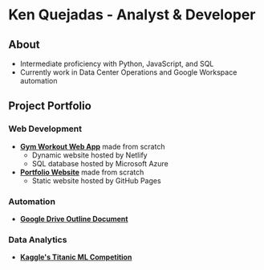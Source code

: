 # Ken Quejadas - Analyst & Developer

## About
* Intermediate proficiency with Python, JavaScript, and SQL
* Currently work in Data Center Operations and Google Workspace automation

## Project Portfolio
### Web Development
* [**Gym Workout Web App**](https://github.com/kenquejadas/Gym-Workout-Relational-Database) made from scratch
  * Dynamic website hosted by Netlify
  * SQL database hosted by Microsoft Azure
* [**Portfolio Website**](https://github.com/kenquejadas/kenquejadas.github.io) made from scratch
  * Static website hosted by GitHub Pages 
### Automation
* [**Google Drive Outline Document**](https://github.com/kenquejadas/Automated-Google-Drive-Outline-Document)
### Data Analytics
* [**Kaggle's Titanic ML Competition**](https://github.com/kenquejadas/Kaggle-Titanic-competition/)

<!--
**kenquejadas/kenquejadas** is a ✨ _special_ ✨ repository because its `README.md` (this file) appears on your GitHub profile.

Here are some ideas to get you started:

- 🔭 I’m currently working on ...
- 🌱 I’m currently learning ...
- 👯 I’m looking to collaborate on ...
- 🤔 I’m looking for help with ...
- 💬 Ask me about ...
- 📫 How to reach me: ...
- 😄 Pronouns: ...
- ⚡ Fun fact: ...
-->
